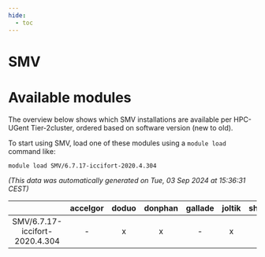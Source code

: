```yaml
---
hide:
  - toc
---
```


SMV
===

# Available modules


The overview below shows which SMV installations are available per HPC-UGent Tier-2cluster, ordered based on software version (new to old).

To start using SMV, load one of these modules using a `module load` command like:

```shell
module load SMV/6.7.17-iccifort-2020.4.304
```

*(This data was automatically generated on Tue, 03 Sep 2024 at 15:36:31 CEST)*  

| |accelgor|doduo|donphan|gallade|joltik|shinx|skitty|
| :---: | :---: | :---: | :---: | :---: | :---: | :---: | :---: |
|SMV/6.7.17-iccifort-2020.4.304|-|x|x|-|x|-|x|
